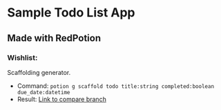 # Sample Todo List App
## Made with RedPotion

### Wishlist:

Scaffolding generator.
* Command: `potion g scaffold todo title:string completed:boolean due_date:datetime`
* Result: [Link to compare branch](#)
